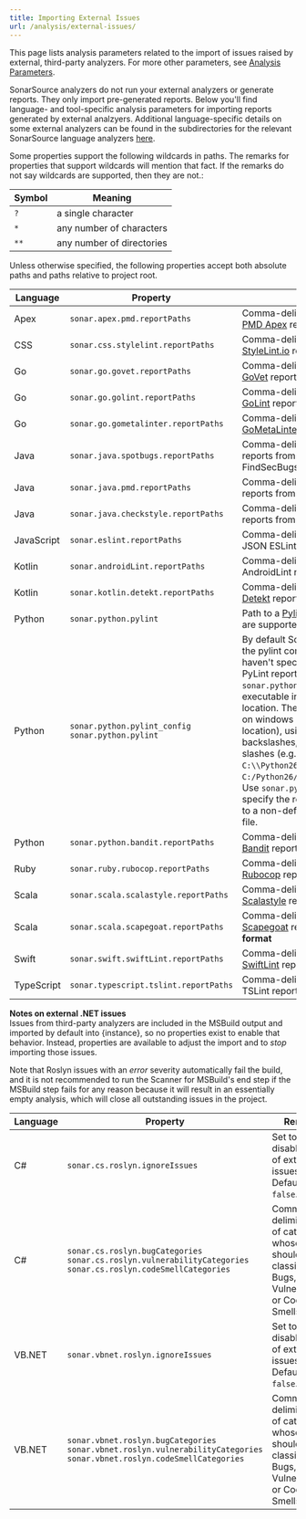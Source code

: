 ```yaml
---
title: Importing External Issues
url: /analysis/external-issues/
---
```


This page lists analysis parameters related to the import of issues raised by external, third-party analyzers. For more other parameters, see [Analysis Parameters](/analysis/analysis-parameters/).

SonarSource analyzers do not run your external analyzers or generate reports. They only import pre-generated reports. Below you'll find language- and tool-specific analysis parameters for importing reports generated by external analzyers. Additional language-specific details on some external analyzers can be found in the subdirectories for the relevant SonarSource language analyzers [here](https://docs.sonarqube.org/display/PLUG/SonarSource+Plugins).

Some properties support the following wildcards in paths. The remarks for properties that support wildcards will mention that fact. If the remarks do not say wildcards are supported, then they are not.:

Symbol|Meaning
---|---
`?`|a single character
`*`|any number of characters
`**`|any number of directories

Unless otherwise specified, the following properties accept both absolute paths and paths relative to project root.

Language|Property|Remarks
----|----|----
Apex|`sonar.apex.pmd.reportPaths`|Comma-delimited list of paths to [PMD Apex](https://pmd.github.io/pmd-5.5.7/pmd-apex/rules/index.html) reports|
CSS|`sonar.css.stylelint.reportPaths`|Comma-delimited list of paths to [StyleLint.io](https://stylelint.io/) reports|
Go|`sonar.go.govet.reportPaths`|Comma-delimited list of paths to [GoVet](https://golang.org/cmd/vet/) reports|
Go|`sonar.go.golint.reportPaths`|Comma-delimited list of paths to [GoLint](https://github.com/golang/lint) reports|
Go|`sonar.go.gometalinter.reportPaths`|Comma-delimited list of paths to [GoMetaLinter](https://github.com/alecthomas/gometalinter) reports|
Java|`sonar.java.spotbugs.reportPaths`|Comma-delimited list of paths to reports from [SpotBugs](https://spotbugs.github.io/), FindSecBugs, or FindBugs|
Java|`sonar.java.pmd.reportPaths`|Comma-delimited list of paths to reports from [PMD](http://maven.apache.org/plugins/maven-pmd-plugin/usage.html)
Java|`sonar.java.checkstyle.reportPaths`|Comma-delimited list of paths to reports from [Checkstyle](http://maven.apache.org/plugins/maven-checkstyle-plugin/checkstyle-mojo)
JavaScript|`sonar.eslint.reportPaths`|Comma-delimited list of paths to JSON ESLint reports
Kotlin|`sonar.androidLint.reportPaths`|Comma-delimited list of paths to AndroidLint reports
Kotlin|`sonar.kotlin.detekt.reportPaths`|Comma-delimited list of paths to [Detekt](https://github.com/arturbosch/detekt) reports
Python|`sonar.python.pylint`|Path to a [Pylint](http://www.pylint.org/) report. Wildcards are supported|
Python|`sonar.python.pylint_config` `sonar.python.pylint`|By default SonarPython will execute the pylint command for you if you haven't specified the path to a PyLint report. Use `sonar.python.pylint` to use a pylint executable in a non-default location. The property **must** be set on windows (even for the default location), using either escaped backslashes, or single forward slashes (e.g. `C:\\Python26\\Scripts\\pylint.bat`, `C:/Python26/Scripts/pylint.bat`). Use `sonar.python.pylint_config` to specify the relative or absolute path to a non-default pylint configuration file.
Python|`sonar.python.bandit.reportPaths`|Comma-delimited list of paths to [Bandit](https://github.com/PyCQA/bandit/blob/master/README.rst) reports
Ruby|`sonar.ruby.rubocop.reportPaths`|Comma-delimited list of paths to [Rubocop](https://github.com/rubocop-hq/rubocop) reports
Scala|`sonar.scala.scalastyle.reportPaths`|Comma-delimited list of paths to [Scalastyle](http://www.scalastyle.org/) reports
Scala|`sonar.scala.scapegoat.reportPaths`|Comma-delimited list of paths to [Scapegoat](https://github.com/sksamuel/scapegoat) reports in the **Scalastyle format**
Swift|`sonar.swift.swiftLint.reportPaths`|Comma-delimited list of paths to [SwiftLint](https://github.com/realm/SwiftLint) reports in JSON format
TypeScript|`sonar.typescript.tslint.reportPaths`|Comma-delimited list of paths to TSLint reports in JSON format|

**Notes on external .NET issues**  
Issues from third-party analyzers are included in the MSBuild output and imported by default into {instance}, so no properties exist to enable that behavior. Instead, properties are available to adjust the import and to _stop_ importing those issues.

Note that Roslyn issues with an *error* severity automatically fail the build, and it is not recommended to run the Scanner for MSBuild's end step if the MSBuild step fails for any reason because it will result in an essentially empty analysis, which will close all outstanding issues in the project.

Language|Property|Remarks
----|----|----
C#|`sonar.cs.roslyn.ignoreIssues`|Set to `true` to disable import of external issues. Defaults to `false`.
C#|`sonar.cs.roslyn.bugCategories` `sonar.cs.roslyn.vulnerabilityCategories` `sonar.cs.roslyn.codeSmellCategories`|Comma-delimited list of categories whose issues should be classified as Bugs, Vulnerabilities, or Code Smells. 
VB.NET|`sonar.vbnet.roslyn.ignoreIssues`|Set to `true` to disable import of external issues. Defaults to `false`.
VB.NET|`sonar.vbnet.roslyn.bugCategories` `sonar.vbnet.roslyn.vulnerabilityCategories` `sonar.vbnet.roslyn.codeSmellCategories`|Comma-delimited list of categories whose issues should be classified as Bugs, Vulnerabilities, or Code Smells. 

